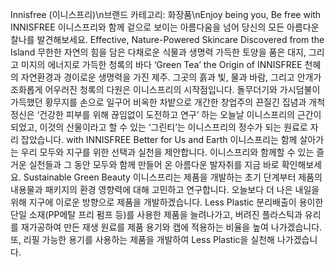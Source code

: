 Innisfree (이니스프리)\n브랜드 카테고리: 화장품\nEnjoy being you, Be free with INNISFREE 이니스프리와 함께 겉으로 보이는 아름다움을 넘어 당신의 모든 아름다운 찰나를 발견해보세요. Effective, Nature-Powered Skincare Discovered from the Island 무한한 자연의 힘을 담은 다채로운 식물과 생명력 가득한 토양을 품은 대지, 그리고 미지의 에너지로 가득한 청록의 바다 ‘Green Tea’ the Origin of INNISFREE 천혜의 자연환경과 경이로운 생명력을 가진 제주. 그곳의 흙과 빛, 물과 바람, 그리고 안개가 조화롭게 어우러진 청록의 다원은 이니스프리의 시작점입니다. 돌무더기와 가시덤불이 가득했던 황무지를 손으로 일구어 비옥한 차밭으로 개간한 창업주의 끈질긴 집념과 개척 정신은 ‘건강한 피부를 위해 끊임없이 도전하고 연구’ 하는 오늘날 이니스프리의 근간이 되었고, 이것의 산물이라고 할 수 있는 ‘그린티’는 이니스프리의 정수가 되는 원료로 자리 잡았습니다. with INNISFREE Better for Us and Earth 이니스프리는 함께 살아가는 우리 모두와 지구를 위한 선택과 실천을 제안합니다. 이니스프리와 함께할 수 있는 즐거운 실천들과 그 동안 모두와 함께 만들어 온 아름다운 발자취를 지금 바로 확인해보세요. Sustainable Green Beauty 이니스프리는 제품을 개발하는 초기 단계부터 제품의 내용물과 패키지의 환경 영향력에 대해 고민하고 연구합니다. 오늘보다 더 나은 내일을 위해 지구에 이로운 방향으로 제품을 개발하겠습니다. Less Plastic 분리배출이 용이한 단일 소재(PP메탈 프리 펌프 등)를 사용한 제품을 늘려나가고, 버려진 플라스틱과 유리를 재가공하여 만든 재생 원료를 제품 용기와 캡에 적용하는 비율을 높여 나가겠습니다. 또, 리필 가능한 용기를 사용하는 제품을 개발하여 Less Plastic을 실천해 나가겠습니다.